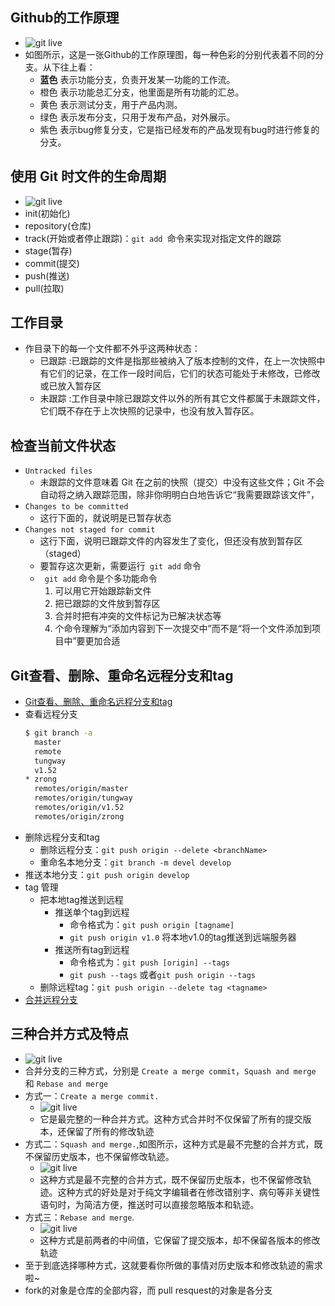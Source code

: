 ##  Github的工作原理
+  ![git live](https://github.com/Tinywan/github-study/blob/master/image/git-workflow-release.png)
+  如图所示，这是一张Github的工作原理图，每一种色彩的分别代表着不同的分支。从下往上看：
    +  **蓝色** 表示功能分支，负责开发某一功能的工作流。
    +  橙色 表示功能总汇分支，他里面是所有功能的汇总。
    +  黄色 表示测试分支，用于产品内测。
    +  绿色 表示发布分支，只用于发布产品，对外展示。
    +  紫色 表示bug修复分支，它是指已经发布的产品发现有bug时进行修复的分支。
##  使用 Git 时文件的生命周期
+  ![git live](https://github.com/Tinywan/github-study/blob/master/image/Figure2-1.png)
+   init(初始化)
+   repository(仓库)
+   track(开始或者停止跟踪)：`git add `命令来实现对指定文件的跟踪
+   stage(暂存)
+   commit(提交)
+   push(推送)
+   pull(拉取)
##  工作目录
+   作目录下的每一个文件都不外乎这两种状态：
    +   已跟踪 :已跟踪的文件是指那些被纳入了版本控制的文件，在上一次快照中有它们的记录，在工作一段时间后，它们的状态可能处于未修改，已修改或已放入暂存区  
    +   未跟踪 :工作目录中除已跟踪文件以外的所有其它文件都属于未跟踪文件，它们既不存在于上次快照的记录中，也没有放入暂存区。  
##  检查当前文件状态
+   `Untracked files`
    +   未跟踪的文件意味着 Git 在之前的快照（提交）中没有这些文件；Git 不会自动将之纳入跟踪范围，除非你明明白白地告诉它“我需要跟踪该文件”，
+   `Changes to be committed`
    +   这行下面的，就说明是已暂存状态
+   `Changes not staged for commit`
    +   这行下面，说明已跟踪文件的内容发生了变化，但还没有放到暂存区（staged）
    +   要暂存这次更新，需要运行` git add` 命令
    +   ` git add` 命令是个多功能命令
        1.  可以用它开始跟踪新文件
        2.  把已跟踪的文件放到暂存区
        3.  合并时把有冲突的文件标记为已解决状态等
        4.  个命令理解为“添加内容到下一次提交中”而不是“将一个文件添加到项目中”要更加合适
    
##  Git查看、删除、重命名远程分支和tag
+   [Git查看、删除、重命名远程分支和tag](http://zengrong.net/post/1746.htm)
+   查看远程分支
    ```bash 
    $ git branch -a
      master
      remote
      tungway
      v1.52
    * zrong
      remotes/origin/master
      remotes/origin/tungway
      remotes/origin/v1.52
      remotes/origin/zrong
    ```
+   删除远程分支和tag
    +   删除远程分支：`git push origin --delete <branchName>`
    +   重命名本地分支：`git branch -m devel develop`
+   推送本地分支：`git push origin develop`    
+   tag 管理
    +   把本地tag推送到远程
        +   推送单个tag到远程 
            +   命令格式为：`git push origin [tagname]`
            +   `git push origin v1.0` 将本地v1.0的tag推送到远端服务器
        +   推送所有tag到远程 
            +   命令格式为：`git push [origin] --tags`
            +   `git push --tags` 或者`git push origin --tags`
    +   删除远程tag：`git push origin --delete tag <tagname>` 
+    [合并远程分支](http://www.tuicool.com/articles/JzAv6z)          
##  三种合并方式及特点
+   ![git live](https://github.com/Tinywan/github-study/blob/master/image/merge_method.png)    
+   合并分支的三种方式，分别是 `Create a merge commit`，`Squash and merge` 和 `Rebase and merge`
+   方式一：`Create a merge commit.`
    +   ![git live](https://github.com/Tinywan/github-study/blob/master/image/Create_merge_commit.jpg)
    +   它是最完整的一种合并方式。这种方式合并时不仅保留了所有的提交版本，还保留了所有的修改轨迹
+   方式二：`Squash and merge.`,如图所示，这种方式是最不完整的合并方式，既不保留历史版本，也不保留修改轨迹。
    +   ![git live](https://github.com/Tinywan/github-study/blob/master/image/Squash_and_merge.jpg)
    +   这种方式是最不完整的合并方式，既不保留历史版本，也不保留修改轨迹。这种方式的好处是对于纯文字编辑者在修改错别字、病句等非关键性语句时，为简洁方便，推送时可以直接忽略版本和轨迹。
+   方式三：`Rebase and merge`.
    +   ![git live](https://github.com/Tinywan/github-study/blob/master/image/Rebase_and_merge.jpg)
    +   这种方式是前两者的中间值，它保留了提交版本，却不保留各版本的修改轨迹
+   至于到底选择哪种方式，这就要看你所做的事情对历史版本和修改轨迹的需求啦~    
+   fork的对象是仓库的全部内容，而 pull resquest的对象是各分支    